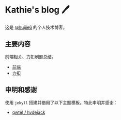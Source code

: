 # Kathie's blog 🖊️

这是 [@huijie6](https://huijie6.github.io/blog) 的个人技术博客。

## 主要内容

前端相关、力扣刷题总结。

- [前端](https://huijie6.github.io/LeetBook/tag/front-end/)
- [力扣](https://huijie6.github.io/LeetBook/tag/leetcode/)

## 申明和感谢

使用 `jekyll` 搭建并借用了以下主题模板，特此申明并感谢：

- [qwtel / hydejack](https://github.com/qwtel/hydejack/)
